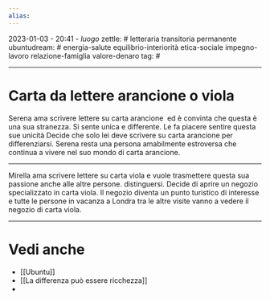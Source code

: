 ```yaml
---
alias: 
---
```

2023-01-03 - 20:41 - *luogo*
zettle: # letteraria transitoria permanente
ubuntudream: # energia-salute equilibrio-interiorità etica-sociale impegno-lavoro relazione-famiglia valore-denaro 
tag: #

---
# Carta da lettere arancione o viola
Serena ama scrivere lettere su carta arancione  ed è convinta che questa è una sua stranezza.
Si sente unica e differente. Le fa piacere sentire questa sue unicità
Decide che solo lei deve scrivere su carta arancione per differenziarsi.
Serena resta una persona amabilmente estroversa che continua a vivere nel suo mondo di carta arancione.

---
Mirella ama scrivere lettere su carta viola e vuole trasmettere questa sua passione anche alle altre persone.
distinguersi.
Decide di aprire un negozio specializzato in carta viola.
Il negozio diventa un punto turistico di interesse e tutte le persone in vacanza a Londra tra le altre visite vanno a vedere il negozio di carta viola.




---
# Vedi anche
- [[Ubuntu]]
- [[La differenza può essere ricchezza]]
- 
